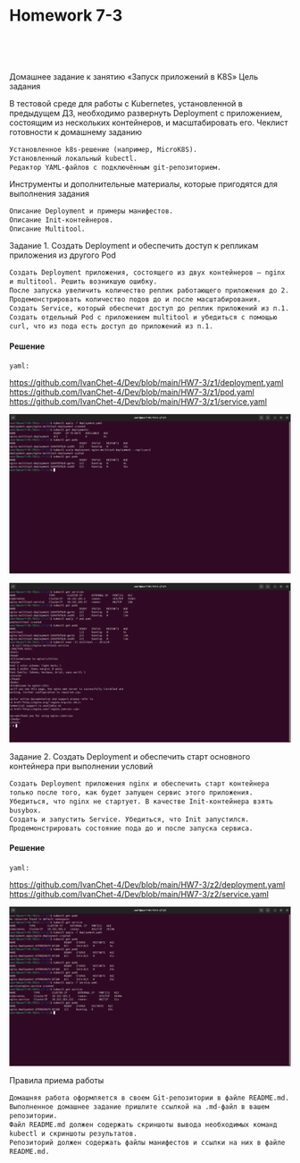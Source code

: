 <h1>Homework 7-3 </h1> <br>
<br>
<br>


Домашнее задание к занятию «Запуск приложений в K8S»
Цель задания

В тестовой среде для работы с Kubernetes, установленной в предыдущем ДЗ, необходимо развернуть Deployment с приложением, состоящим из нескольких контейнеров, и масштабировать его.
Чеклист готовности к домашнему заданию

    Установленное k8s-решение (например, MicroK8S).
    Установленный локальный kubectl.
    Редактор YAML-файлов с подключённым git-репозиторием.

Инструменты и дополнительные материалы, которые пригодятся для выполнения задания

    Описание Deployment и примеры манифестов.
    Описание Init-контейнеров.
    Описание Multitool.

Задание 1. Создать Deployment и обеспечить доступ к репликам приложения из другого Pod

    Создать Deployment приложения, состоящего из двух контейнеров — nginx и multitool. Решить возникшую ошибку.
    После запуска увеличить количество реплик работающего приложения до 2.
    Продемонстрировать количество подов до и после масштабирования.
    Создать Service, который обеспечит доступ до реплик приложений из п.1.
    Создать отдельный Pod с приложением multitool и убедиться с помощью curl, что из пода есть доступ до приложений из п.1.

<h4>Решение</h4>

```
yaml:
```

<https://github.com/IvanChet-4/Dev/blob/main/HW7-3/z1/deployment.yaml> <br>
<https://github.com/IvanChet-4/Dev/blob/main/HW7-3/z1/pod.yaml> <br>
<https://github.com/IvanChet-4/Dev/blob/main/HW7-3/z1/service.yaml> <br>

![](https://github.com/IvanChet-4/Dev/blob/main/images/Homework%207-3/1-1.png)

![](https://github.com/IvanChet-4/Dev/blob/main/images/Homework%207-3/1-2.png)

Задание 2. Создать Deployment и обеспечить старт основного контейнера при выполнении условий

    Создать Deployment приложения nginx и обеспечить старт контейнера только после того, как будет запущен сервис этого приложения.
    Убедиться, что nginx не стартует. В качестве Init-контейнера взять busybox.
    Создать и запустить Service. Убедиться, что Init запустился.
    Продемонстрировать состояние пода до и после запуска сервиса.

<h4>Решение</h4>

```
yaml:
```

<https://github.com/IvanChet-4/Dev/blob/main/HW7-3/z2/deployment.yaml> <br>
<https://github.com/IvanChet-4/Dev/blob/main/HW7-3/z2/service.yaml> <br>

![](https://github.com/IvanChet-4/Dev/blob/main/images/Homework%207-3/2-1.png)

Правила приема работы

    Домашняя работа оформляется в своем Git-репозитории в файле README.md. Выполненное домашнее задание пришлите ссылкой на .md-файл в вашем репозитории.
    Файл README.md должен содержать скриншоты вывода необходимых команд kubectl и скриншоты результатов.
    Репозиторий должен содержать файлы манифестов и ссылки на них в файле README.md.
